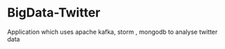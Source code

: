 BigData-Twitter
===============

Application which uses apache kafka, storm , mongodb to analyse twitter data
